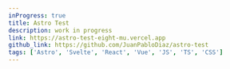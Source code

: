 ```yaml
---
inProgress: true
title: Astro Test
description: work in progress
link: https://astro-test-eight-mu.vercel.app
github_link: https://github.com/JuanPabloDiaz/astro-test
tags: ['Astro', 'Svelte', 'React', 'Vue', 'JS', 'TS', 'CSS']
---
```

